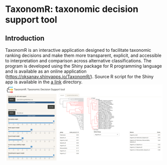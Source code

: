 # TaxonomR: taxonomic decision support tool
## Introduction  
TaxonomR is an interactive application designed to facilitate taxonomic ranking decisions and make them more transparent, explicit, and accessible to interpretation and comparison across alternative classifications. The program is developed using the Shiny package for R programming language and is available as an online application (https://oksanav.shinyapps.io/TaxonomR/). Source R script for the Shiny app is available in the [a link](https://github.com/OksanaVe/TaxonomR/tree/main/shiny_app%20files) directory.  
![Browser view](TaxonomR.png)
